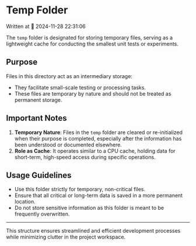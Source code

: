 # Temp Folder

Written at 📅 2024-11-28 22:31:06

The `temp` folder is designated for storing temporary files, serving as a lightweight cache for conducting the smallest unit tests or experiments.

## Purpose
Files in this directory act as an intermediary storage:
- They facilitate small-scale testing or processing tasks.
- These files are temporary by nature and should not be treated as permanent storage.

## Important Notes
1. **Temporary Nature**: Files in the `temp` folder are cleared or re-initialized when their purpose is completed, especially after the information has been understood or documented elsewhere.
2. **Role as Cache**: It operates similar to a CPU cache, holding data for short-term, high-speed access during specific operations.

## Usage Guidelines
- Use this folder strictly for temporary, non-critical files.
- Ensure that all critical or long-term data is saved in a more permanent location.
- Do not store sensitive information as this folder is meant to be frequently overwritten.

---

This structure ensures streamlined and efficient development processes while minimizing clutter in the project workspace.

